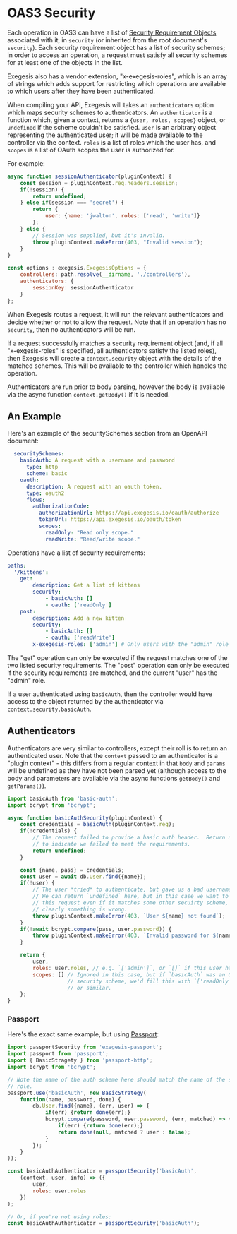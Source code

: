 # OAS3 Security

Each operation in OAS3 can have a list of [Security Requirement Objects](https://github.com/OAI/OpenAPI-Specification/blob/master/versions/3.0.1.md#securityRequirementObject)
associated with it, in `security` (or inherited from the root document's `security`).
Each security requirement object has a list of security schemes; in order to
access an operation, a request must satisfy all security schemes for at least
one of the objects in the list.

Exegesis also has a vendor extension, "x-exegesis-roles", which is an array of
strings which adds support for restricting which operations are available to
which users after they have been authenticated.

When compiling your API, Exegesis will takes an `authenticators` option which
maps security schemes to authenticators.  An `authenticator` is a
function which, given a context, returns a `{user, roles, scopes}` object, or
`undefined` if the scheme couldn't be satisfied.  `user` is an arbitrary object
representing the authenticated user; it will be made available to the controller
via the context.  `roles` is a list of roles which the user has, and `scopes` is
a list of OAuth scopes the user is authorized for.

For example:

```js
async function sessionAuthenticator(pluginContext) {
    const session = pluginContext.req.headers.session;
    if(!session) {
        return undefined;
    } else if(session === 'secret') {
        return {
            user: {name: 'jwalton', roles: ['read', 'write']}
        };
    } else {
        // Session was supplied, but it's invalid.
        throw pluginContext.makeError(403, "Invalid session");
    }
}

const options : exegesis.ExegesisOptions = {
    controllers: path.resolve(__dirname, './controllers'),
    authenticators: {
        sessionKey: sessionAuthenticator
    }
};
```

When Exegesis routes a request, it will run the relevant authenticators
and decide whether or not to allow the request.  Note that if an operation has
no `security`, then no authenticators will be run.

If a request successfully matches a security requirement object (and, if all
"x-exgesis-roles" is specified, all authenticators satisfy the listed roles),
then Exegesis will create a `context.security` object with the details of the
matched schemes.  This will be available to the controller which handles the
operation.

Authenticators are run prior to body parsing, however the body is available via
the async function `context.getBody()` if it is needed.

## An Example

Here's an example of the securitySchemes section from an OpenAPI document:

```yaml
  securitySchemes:
    basicAuth: A request with a username and password
      type: http
      scheme: basic
    oauth:
      description: A request with an oauth token.
      type: oauth2
      flows:
        authorizationCode:
          authorizationUrl: https://api.exegesis.io/oauth/authorize
          tokenUrl: https://api.exegesis.io/oauth/token
          scopes:
            readOnly: "Read only scope."
            readWrite: "Read/write scope."
```

Operations have a list of security requirements:

```yaml
paths:
  '/kittens':
    get:
        description: Get a list of kittens
        security:
            - basicAuth: []
            - oauth: ['readOnly']
    post:
        description: Add a new kitten
        security:
            - basicAuth: []
            - oauth: ['readWrite']
        x-exegesis-roles: ['admin'] # Only users with the "admin" role may call this.
```

The "get" operation can only be executed if the request matches one of the two
listed security requirements.  The "post" operation can only be executed if
the security requirements are matched, and the current "user" has the "admin"
role.

If a user authenticated using `basicAuth`, then the controller would have
access to the object returned by the authenticator via `context.security.basicAuth`.

## Authenticators

Authenticators are very similar to controllers, except their roll is to
return an authenticated user.  Note that the `context` passed to an
authenticator is a "plugin context" - this differs from a regular context
in that `body` and `params` will be undefined as they have not been
parsed yet (although access to the body and parameters are available via
the async functions `getBody()` and `getParams()`).

```js
import basicAuth from 'basic-auth';
import bcrypt from 'bcrypt';

async function basicAuthSecurity(pluginContext) {
    const credentials = basicAuth(pluginContext.req);
    if(!credentials) {
        // The request failed to provide a basic auth header.  Return undefined
        // to indicate we failed to meet the requirements.
        return undefined;
    }

    const {name, pass} = credentials;
    const user = await db.User.find({name});
    if(!user) {
        // The user *tried* to authenticate, but gave us a bad username.
        // We can return `undefined` here, but in this case we want to reject
        // this request even if it matches some other secuirty scheme, because
        // clearly something is wrong.
        throw pluginContext.makeError(403, `User ${name} not found`);
    }
    if(!await bcrypt.compare(pass, user.password)) {
        throw pluginContext.makeError(403, `Invalid password for ${name}`);
    }

    return {
        user,
        roles: user.roles, // e.g. `['admin']`, or `[]` if this user has no roles.
        scopes: [] // Ignored in this case, but if `basicAuth` was an OAuth
                   // security scheme, we'd fill this with `['readOnly', 'readWrite']`
                   // or similar.
    };
}
```

### Passport

Here's the exact same example, but using [Passport](http://www.passportjs.org/):

```js
import passportSecurity from 'exegesis-passport';
import passport from 'passport';
import { BasicStragety } from 'passport-http';
import bcrypt from 'bcrypt';

// Note the name of the auth scheme here should match the name of the security
// role.
passport.use('basicAuth', new BasicStrategy(
    function(name, password, done) {
        db.User.find({name}, (err, user) => {
            if(err) {return done(err);}
            bcrypt.compare(password, user.password, (err, matched) => {
                if(err) {return done(err);}
                return done(null, matched ? user : false);
            }
        });
    }
));

const basicAuthAuthenticator = passportSecurity('basicAuth',
    (context, user, info) => ({
        user,
        roles: user.roles
    })
);

// Or, if you're not using roles:
const basicAuthAuthenticator = passportSecurity('basicAuth');
```

